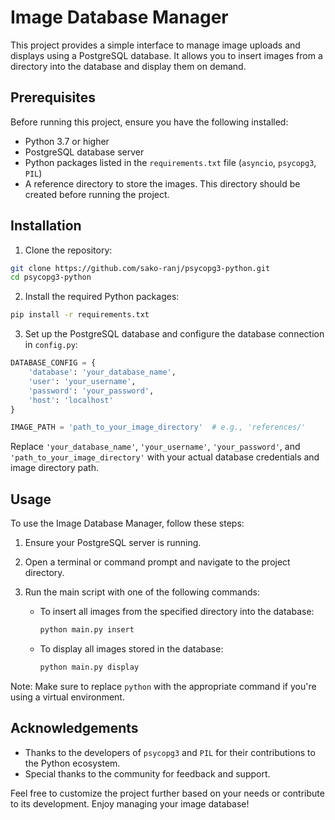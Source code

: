 # Image Database Manager

This project provides a simple interface to manage image uploads and displays using a PostgreSQL database. It allows you to insert images from a directory into the database and display them on demand.

## Prerequisites

Before running this project, ensure you have the following installed:

- Python 3.7 or higher
- PostgreSQL database server
- Python packages listed in the `requirements.txt` file (`asyncio`, `psycopg3`, `PIL`)
- A reference directory to store the images. This directory should be created before running the project.

## Installation

1. Clone the repository:

```sh
git clone https://github.com/sako-ranj/psycopg3-python.git
cd psycopg3-python
```

2. Install the required Python packages:

```sh
pip install -r requirements.txt
```

3. Set up the PostgreSQL database and configure the database connection in `config.py`:

```python
DATABASE_CONFIG = {
    'database': 'your_database_name',
    'user': 'your_username',
    'password': 'your_password',
    'host': 'localhost'
}

IMAGE_PATH = 'path_to_your_image_directory'  # e.g., 'references/'
```

Replace `'your_database_name'`, `'your_username'`, `'your_password'`, and `'path_to_your_image_directory'` with your actual database credentials and image directory path.

## Usage

To use the Image Database Manager, follow these steps:

1. Ensure your PostgreSQL server is running.

2. Open a terminal or command prompt and navigate to the project directory.

3. Run the main script with one of the following commands:

   - To insert all images from the specified directory into the database:
   
     ```sh
     python main.py insert
     ```

   - To display all images stored in the database:
   
     ```sh
     python main.py display
     ```

Note: Make sure to replace `python` with the appropriate command if you're using a virtual environment.



## Acknowledgements

- Thanks to the developers of `psycopg3` and `PIL` for their contributions to the Python ecosystem.
- Special thanks to the community for feedback and support.

Feel free to customize the project further based on your needs or contribute to its development. Enjoy managing your image database!